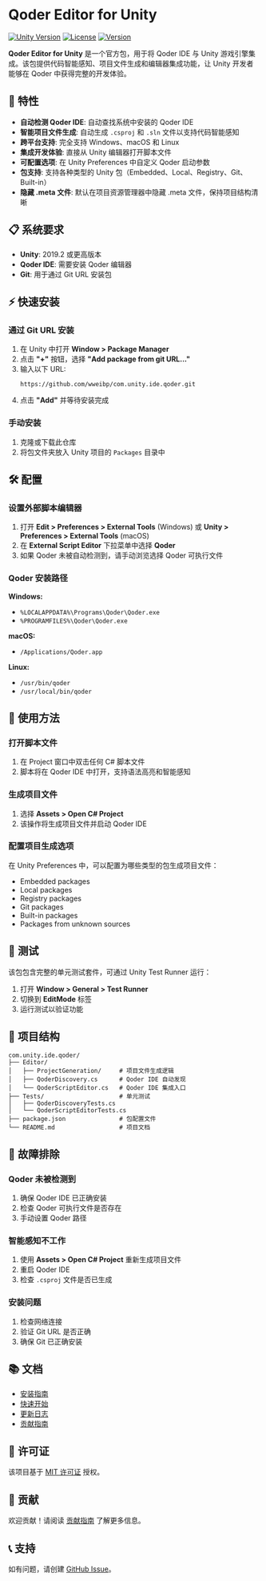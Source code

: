 # Qoder Editor for Unity

[![Unity Version](https://img.shields.io/badge/Unity-2019.2%2B-blue.svg)](https://unity3d.com/get-unity/download)
[![License](https://img.shields.io/badge/license-MIT-green.svg)](LICENSE.md)
[![Version](https://img.shields.io/badge/version-1.0.1-blue.svg)](CHANGELOG.md)

**Qoder Editor for Unity** 是一个官方包，用于将 Qoder IDE 与 Unity 游戏引擎集成。该包提供代码智能感知、项目文件生成和编辑器集成功能，让 Unity 开发者能够在 Qoder 中获得完整的开发体验。

## 🌟 特性

- **自动检测 Qoder IDE**: 自动查找系统中安装的 Qoder IDE
- **智能项目文件生成**: 自动生成 `.csproj` 和 `.sln` 文件以支持代码智能感知
- **跨平台支持**: 完全支持 Windows、macOS 和 Linux
- **集成开发体验**: 直接从 Unity 编辑器打开脚本文件
- **可配置选项**: 在 Unity Preferences 中自定义 Qoder 启动参数
- **包支持**: 支持各种类型的 Unity 包（Embedded、Local、Registry、Git、Built-in）
- **隐藏 .meta 文件**: 默认在项目资源管理器中隐藏 .meta 文件，保持项目结构清晰

## 📋 系统要求

- **Unity**: 2019.2 或更高版本
- **Qoder IDE**: 需要安装 Qoder 编辑器
- **Git**: 用于通过 Git URL 安装包

## ⚡ 快速安装

### 通过 Git URL 安装

1. 在 Unity 中打开 **Window > Package Manager**
2. 点击 **"+"** 按钮，选择 **"Add package from git URL..."**
3. 输入以下 URL:
   ```
   https://github.com/wweibp/com.unity.ide.qoder.git
   ```
4. 点击 **"Add"** 并等待安装完成

### 手动安装

1. 克隆或下载此仓库
2. 将包文件夹放入 Unity 项目的 `Packages` 目录中

## 🛠️ 配置

### 设置外部脚本编辑器

1. 打开 **Edit > Preferences > External Tools** (Windows) 或 **Unity > Preferences > External Tools** (macOS)
2. 在 **External Script Editor** 下拉菜单中选择 **Qoder**
3. 如果 Qoder 未被自动检测到，请手动浏览选择 Qoder 可执行文件

### Qoder 安装路径

**Windows:**
- `%LOCALAPPDATA%\Programs\Qoder\Qoder.exe`
- `%PROGRAMFILES%\Qoder\Qoder.exe`

**macOS:**
- `/Applications/Qoder.app`

**Linux:**
- `/usr/bin/qoder`
- `/usr/local/bin/qoder`

## 🚀 使用方法

### 打开脚本文件

1. 在 Project 窗口中双击任何 C# 脚本文件
2. 脚本将在 Qoder IDE 中打开，支持语法高亮和智能感知

### 生成项目文件

1. 选择 **Assets > Open C# Project**
2. 该操作将生成项目文件并启动 Qoder IDE

### 配置项目生成选项

在 Unity Preferences 中，可以配置为哪些类型的包生成项目文件：
- Embedded packages
- Local packages
- Registry packages
- Git packages
- Built-in packages
- Packages from unknown sources

## 🧪 测试

该包包含完整的单元测试套件，可通过 Unity Test Runner 运行：

1. 打开 **Window > General > Test Runner**
2. 切换到 **EditMode** 标签
3. 运行测试以验证功能

## 📁 项目结构

```
com.unity.ide.qoder/
├── Editor/
│   ├── ProjectGeneration/     # 项目文件生成逻辑
│   ├── QoderDiscovery.cs      # Qoder IDE 自动发现
│   └── QoderScriptEditor.cs   # Qoder IDE 集成入口
├── Tests/                     # 单元测试
│   ├── QoderDiscoveryTests.cs
│   └── QoderScriptEditorTests.cs
├── package.json               # 包配置文件
└── README.md                  # 项目文档
```

## 🔧 故障排除

### Qoder 未被检测到

1. 确保 Qoder IDE 已正确安装
2. 检查 Qoder 可执行文件是否存在
3. 手动设置 Qoder 路径

### 智能感知不工作

1. 使用 **Assets > Open C# Project** 重新生成项目文件
2. 重启 Qoder IDE
3. 检查 `.csproj` 文件是否已生成

### 安装问题

1. 检查网络连接
2. 验证 Git URL 是否正确
3. 确保 Git 已正确安装

## 📚 文档

- [安装指南](INSTALLATION.md)
- [快速开始](QUICKSTART.md)
- [更新日志](CHANGELOG.md)
- [贡献指南](CONTRIBUTING.md)

## 📄 许可证

该项目基于 [MIT 许可证](LICENSE.md) 授权。

## 🤝 贡献

欢迎贡献！请阅读 [贡献指南](CONTRIBUTING.md) 了解更多信息。

## 📞 支持

如有问题，请创建 [GitHub Issue](https://github.com/wweibp/QoderForUntiy/issues)。
